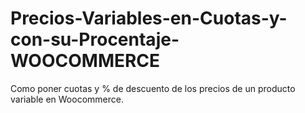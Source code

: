 # Precios-Variables-en-Cuotas-y-con-su-Procentaje-WOOCOMMERCE
Como poner cuotas y % de descuento de los precios de un producto variable en Woocommerce.
